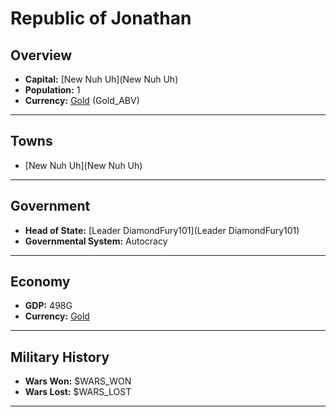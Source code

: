 # Republic of Jonathan

## Overview

- **Capital:** [New Nuh Uh](New Nuh Uh)
- **Population:** 1
- **Currency:** [Gold](Gold) (Gold_ABV)

---

## Towns

- [New Nuh Uh](New Nuh Uh)

---

## Government

- **Head of State:** [Leader DiamondFury101](Leader DiamondFury101)
- **Governmental System:** Autocracy

---

## Economy

- **GDP:** 498G
- **Currency:** [Gold](Gold)

---

## Military History

- **Wars Won:** $WARS_WON
- **Wars Lost:** $WARS_LOST

---

